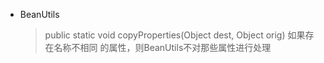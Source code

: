 - BeanUtils
  > public static void copyProperties(Object dest, Object orig) 如果存在名称不相同
   的属性，则BeanUtils不对那些属性进行处理

